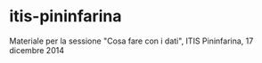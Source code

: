 itis-pininfarina
================

Materiale per la sessione "Cosa fare con i dati", ITIS Pininfarina, 17 dicembre 2014
